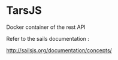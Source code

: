 # TarsJS
Docker container of the rest API

Refer to the sails documentation :

http://sailsjs.org/documentation/concepts/

